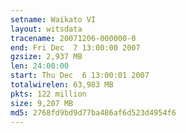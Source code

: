 ```yaml
---
setname: Waikato VI
layout: witsdata
tracename: 20071206-000000-0
end: Fri Dec  7 13:00:00 2007
gzsize: 2,937 MB
len: 24:00:00
start: Thu Dec  6 13:00:01 2007
totalwirelen: 63,983 MB
pkts: 122 million
size: 9,207 MB
md5: 2768fd9bd9d77ba486af6d523d4954f6
---
```

